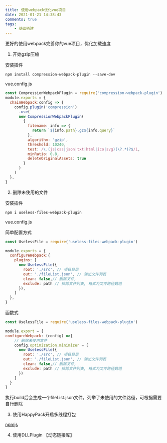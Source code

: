 ```yaml
---
title: 使用webpack优化vue项目
date: 2021-01-21 14:38:43
comments: true
tags:
	- 基础搭建
---
```



更好的使用webpack完善你的vue项目，优化加载速度


1. 开始gzip压缩


安装插件

```
npm install compression-webpack-plugin --save-dev
```
<!-- more -->

vue.config.js

```javascript
const CompressionWebpackPlugin = require('compression-webpack-plugin')
module.exports = {
  chainWebpack:config => {
    config.plugin('compression')
      .use(
      new CompressionWebpackPlugin(
        {
          filename: info => {
            return `${info.path}.gz${info.query}`
          },
          algorithm: 'gzip',
          threshold: 10240,
          test: /\.(js|css|json|txt|html|ico|svg)(\?.*)?$/i,
          minRatio: 0.8,
          deleteOriginalAssets: true
        }
      )
    )
  },
}
```


2. 删除未使用的文件

安装插件

```
npm i useless-files-webpack-plugin
```

vue.config.js

简单配置方式

``` javascript
const UselessFile = require('useless-files-webpack-plugin')

module.exports = {
  configureWebpack:{
    plugins: [
      new UselessFile({
        root: './src', // 项目目录
        out: './fileList.json', // 输出文件列表
        clean: false,// 删除文件,
        exclude: path // 排除文件列表, 格式为文件路径数组
      }),
    ]
  },
}
```

函数式

```javascript
const UselessFile = require('useless-files-webpack-plugin')

module.export = {
configureWebpack: (config) =>{
    // 删除未使用文件
    config.optimization.minimizer = [
      new UselessFile({
        root: './src', // 项目目录
        out: './fileList.json', // 输出文件列表
        clean: false,// 删除文件,
        exclude: path // 排除文件列表, 格式为文件路径数组
      })
    ]
  }
}
```

执行build后会生成一个fileList.json文件，列举了未使用的文件路径，可根据需要自行删除

3. 使用HappyPack开启多线程打包

[npmjs](https://www.npmjs.com/package/happypack)

4. 使用DLLPlugin 【动态链接库】



